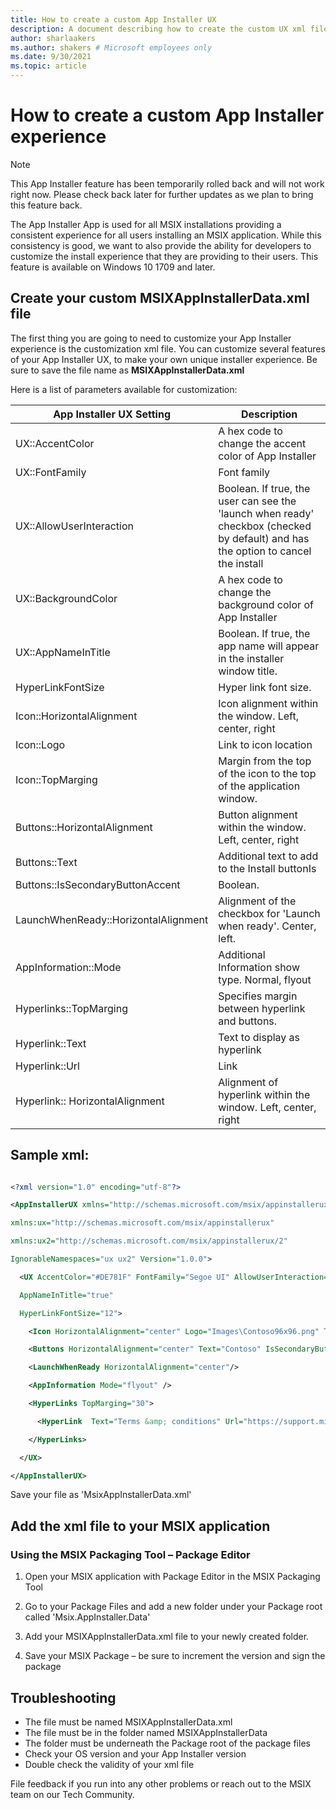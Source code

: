 ```yaml
---
title: How to create a custom App Installer UX
description: A document describing how to create the custom UX xml file and how to add it to your MSIX package to create a custom look and feel for your App Installer installs.
author: sharlaakers
ms.author: shakers # Microsoft employees only
ms.date: 9/30/2021
ms.topic: article
---
```


# How to create a custom App Installer experience

> [!NOTE]
> This App Installer feature has been temporarily rolled back and will not work right now. Please check back later for further updates as we plan to bring this feature back. 

The App Installer App is used for all MSIX installations providing a consistent experience for all users installing an MSIX application. While this consistency is good, we want to also provide the ability for developers to customize the install experience that they are providing to their users. This feature is available on Windows 10 1709 and later.

## Create your custom MSIXAppInstallerData.xml file

The first thing you are going to need to customize your App Installer experience is the customization xml file. You can customize several features of your App Installer UX, to make your own unique installer experience. Be sure to save the file name as **MSIXAppInstallerData.xml**

Here is a list of parameters available for customization:

| App Installer UX Setting | Description |
| --- | --- |
| UX::AccentColor | A hex code to change the accent color of App Installer |
| UX::FontFamily | Font family |
| UX::AllowUserInteraction | Boolean. If true, the user can see the &#39;launch when ready&#39; checkbox (checked by default) and has the option to cancel the install |
| UX::BackgroundColor | A hex code to change the background color of App Installer |
| UX::AppNameInTitle | Boolean. If true, the app name will appear in the installer window title. |
| HyperLinkFontSize | Hyper link font size. |
| Icon::HorizontalAlignment | Icon alignment within the window. Left, center, right |
| Icon::Logo | Link to icon location |
| Icon::TopMarging | Margin from the top of the icon to the top of the application window. |
| Buttons::HorizontalAlignment | Button alignment within the window. Left, center, right |
| Buttons::Text | Additional text to add to the Install buttonIs |
| Buttons::IsSecondaryButtonAccent | Boolean. |
| LaunchWhenReady::HorizontalAlignment | Alignment of the checkbox for &#39;Launch when ready&#39;. Center, left. |
| AppInformation::Mode | Additional Information show type. Normal, flyout |
| Hyperlinks::TopMarging | Specifies margin between hyperlink and buttons. |
| Hyperlink::Text | Text to display as hyperlink |
| Hyperlink::Url | Link |
| Hyperlink:: HorizontalAlignment | Alignment of hyperlink within the window. Left, center, right |

## Sample xml:
```xml

<?xml version="1.0" encoding="utf-8"?> 

<AppInstallerUX xmlns="http://schemas.microsoft.com/msix/appinstallerux"  

xmlns:ux="http://schemas.microsoft.com/msix/appinstallerux" 

xmlns:ux2="http://schemas.microsoft.com/msix/appinstallerux/2" 

IgnorableNamespaces="ux ux2" Version="1.0.0"> 

  <UX AccentColor="#DE781F" FontFamily="Segoe UI" AllowUserInteraction="false" BackgroundColor="#F3F3F3"  

  AppNameInTitle="true"  

  HyperLinkFontSize="12"> 

    <Icon HorizontalAlignment="center" Logo="Images\Contoso96x96.png" TopMarging="70"/> 

    <Buttons HorizontalAlignment="center" Text="Contoso" IsSecondaryButtonAccent="false"/> 

    <LaunchWhenReady HorizontalAlignment="center"/> 

    <AppInformation Mode="flyout" /> 

    <HyperLinks TopMarging="30"> 

      <HyperLink  Text="Terms &amp; conditions" Url="https://support.microsoft.com/" HorizontalAlignment="center"/> 

    </HyperLinks> 

  </UX> 

</AppInstallerUX> 

```

Save your file as &#39;MsixAppInstallerData.xml&#39;

## Add the xml file to your MSIX application

### Using the MSIX Packaging Tool – Package Editor

1) Open your MSIX application with Package Editor in the MSIX Packaging Tool

2) Go to your Package Files and add a new folder under your Package root called &#39;Msix.AppInstaller.Data&#39;

3) Add your MSIXAppInstallerData.xml file to your newly created folder.

4) Save your MSIX Package – be sure to increment the version and sign the package

## Troubleshooting

- The file must be named MSIXAppInstallerData.xml
- The file must be in the folder named MSIXAppInstallerData
- The folder must be underneath the Package root of the package files
- Check your OS version and your App Installer version
- Double check the validity of your xml file

File feedback if you run into any other problems or reach out to the MSIX team on our Tech Community.
